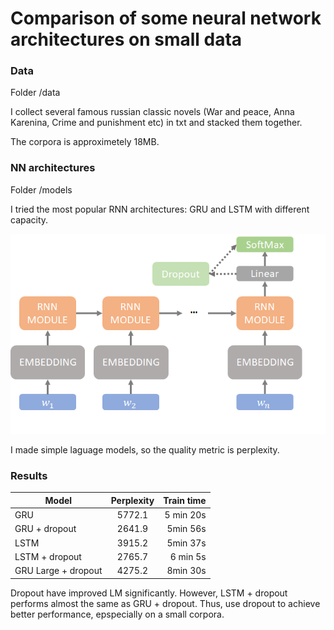 # Comparison of some neural network architectures on small data

### Data 
Folder /data

I collect several famous russian classic novels (War and peace, Anna Karenina, 
Crime and punishment etc) in txt and stacked them together. 

The corpora is approximetely 18MB.

### NN architectures
Folder /models

I tried the most popular RNN architectures: GRU and LSTM with different capacity. 

![Feature importance](/img/RNN.png)

I made simple laguage models, so the quality metric is perplexity.

### Results

| Model            | Perplexity    | Train time | 
| ---------------- |:-------------:| ----------:|
| GRU              | 5772.1        | 5 min 20s  | 
| GRU + dropout    | 2641.9        | 5min 56s   |
| LSTM             | 3915.2        | 5min 37s   | 
| LSTM + dropout   | 2765.7        | 6 min 5s   | 
| GRU Large + dropout | 4275.2     | 8min 30s   | 


Dropout have improved LM significantly. However, LSTM + dropout performs almost the same as GRU + dropout. Thus, use dropout to achieve better performance, epspecially on a small corpora.
